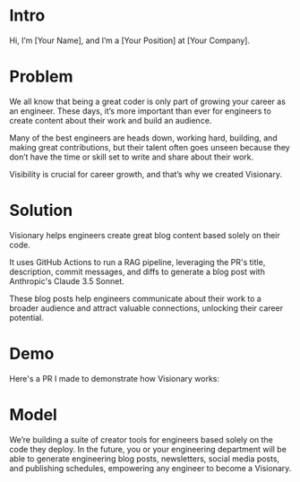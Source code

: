 
# Intro
Hi, I’m [Your Name], and I’m a [Your Position] at [Your Company].

# Problem
We all know that being a great coder is only part of growing your career as an engineer. These days, it’s more important than ever for engineers to create content about their work and build an audience.

Many of the best engineers are heads down, working hard, building, and making great contributions, but their talent often goes unseen because they don’t have the time or skill set to write and share about their work.

Visibility is crucial for career growth, and that’s why we created Visionary.

# Solution
Visionary helps engineers create great blog content based solely on their code.

It uses GitHub Actions to run a RAG pipeline, leveraging the PR's title, description, commit messages, and diffs to generate a blog post with Anthropic's Claude 3.5 Sonnet.

These blog posts help engineers communicate about their work to a broader audience and attract valuable connections, unlocking their career potential. 

# Demo
Here's a PR I made to demonstrate how Visionary works:

# Model
We’re building a suite of creator tools for engineers based solely on the code they deploy. In the future, you or your engineering department will be able to generate engineering blog posts, newsletters, social media posts, and publishing schedules, empowering any engineer to become a Visionary. 